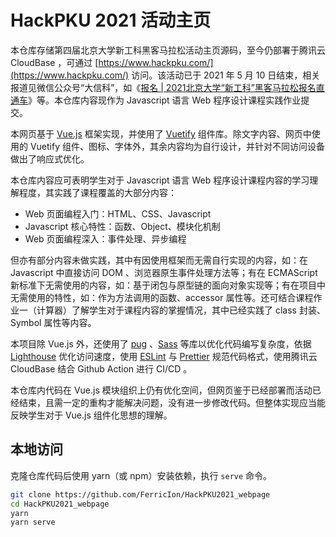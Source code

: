 # HackPKU 2021 活动主页

本仓库存储第四届北京大学新工科黑客马拉松活动主页源码，至今仍部署于腾讯云 CloudBase ，可通过 [https://www.hackpku.com/](https://www.hackpku.com/) 访问。该活动已于 2021 年 5 月 10 日结束，相关报道见微信公众号“大信科”，如《[报名 | 2021北京大学“新工科”黑客马拉松报名直通车](https://mp.weixin.qq.com/s/mHdaCXicpUEhuTGImBiRFQ)》等。本仓库内容现作为 Javascript 语言 Web 程序设计课程实践作业提交。

本网页基于 [Vue.js](https://vuejs.org/) 框架实现，并使用了 [Vuetify](https://vuetifyjs.com/en/) 组件库。除文字内容、网页中使用的 Vuetify 组件、图标、字体外，其余内容均为自行设计，并针对不同访问设备做出了响应式优化。

本仓库内容应可表明学生对于 Javascript 语言 Web 程序设计课程内容的学习理解程度，其实践了课程覆盖的大部分内容：

- Web 页面编程入门：HTML、CSS、Javascript
- Javascript 核心特性：函数、Object、模块化机制
- Web 页面编程深入：事件处理、异步编程

但亦有部分内容未做实践，其中有因使用框架而无需自行实现的内容，如：在 Javascript 中直接访问 DOM 、浏览器原生事件处理方法等；有在 ECMAScript 新标准下无需使用的内容，如：基于闭包与原型链的面向对象实现等；有在项目中无需使用的特性，如：作为方法调用的函数、accessor 属性等。还可结合课程作业一（计算器）了解学生对于课程内容的掌握情况，其中已经实践了 class 封装、Symbol 属性等内容。

本项目除 Vue.js 外，还使用了 [pug](https://pugjs.org/) 、[Sass](https://sass-lang.com/) 等库以优化代码编写复杂度，依据 [Lighthouse](https://developers.google.com/web/tools/lighthouse) 优化访问速度，使用 [ESLint](https://eslint.org/) 与 [Prettier](https://prettier.io/) 规范代码格式，使用腾讯云 CloudBase 结合 Github Action 进行 CI/CD 。

本仓库内代码在 Vue.js 模块组织上仍有优化空间，但网页鉴于已经部署而活动已经结束，且需一定的重构才能解决问题，没有进一步修改代码。但整体实现应当能反映学生对于 Vue.js 组件化思想的理解。

## 本地访问

克隆仓库代码后使用 yarn（或 npm）安装依赖，执行 `serve` 命令。

```sh
git clone https://github.com/FerricIon/HackPKU2021_webpage
cd HackPKU2021_webpage
yarn
yarn serve
```
